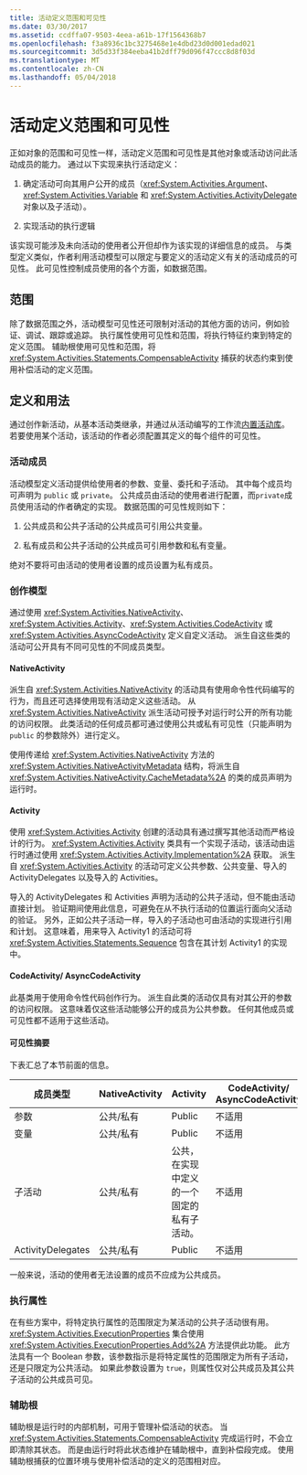 ```yaml
---
title: 活动定义范围和可见性
ms.date: 03/30/2017
ms.assetid: ccdffa07-9503-4eea-a61b-17f1564368b7
ms.openlocfilehash: f3a8936c1bc3275468e1e4dbd23d0d001edad021
ms.sourcegitcommit: 3d5d33f384eeba41b2dff79d096f47ccc8d8f03d
ms.translationtype: MT
ms.contentlocale: zh-CN
ms.lasthandoff: 05/04/2018
---
```

# <a name="activity-definition-scoping-and-visibility"></a>活动定义范围和可见性
正如对象的范围和可见性一样，活动定义范围和可见性是其他对象或活动访问此活动成员的能力。 通过以下实现来执行活动定义：  
  
1.  确定活动可向其用户公开的成员（<xref:System.Activities.Argument>、<xref:System.Activities.Variable> 和 <xref:System.Activities.ActivityDelegate> 对象以及子活动）。  
  
2.  实现活动的执行逻辑  
  
 该实现可能涉及未向活动的使用者公开但却作为该实现的详细信息的成员。  与类型定义类似，作者利用活动模型可以限定与要定义的活动定义有关的活动成员的可见性。  此可见性控制成员使用的各个方面，如数据范围。  
  
## <a name="scope"></a>范围  
 除了数据范围之外，活动模型可见性还可限制对活动的其他方面的访问，例如验证、调试、跟踪或追踪。 执行属性使用可见性和范围，将执行特征约束到特定的定义范围。 辅助根使用可见性和范围，将 <xref:System.Activities.Statements.CompensableActivity> 捕获的状态约束到使用补偿活动的定义范围。  
  
## <a name="definition-and-usage"></a>定义和用法  
 通过创作新活动，从基本活动类继承，并通过从活动编写的工作流[内置活动库](../../../docs/framework/windows-workflow-foundation/net-framework-4-5-built-in-activity-library.md)。 若要使用某个活动，该活动的作者必须配置其定义的每个组件的可见性。  
  
### <a name="activity-members"></a>活动成员  
 活动模型定义活动提供给使用者的参数、变量、委托和子活动。 其中每个成员均可声明为 `public` 或 `private`。 公共成员由活动的使用者进行配置，而`private`成员使用活动的作者确定的实现。 数据范围的可见性规则如下：  
  
1.  公共成员和公共子活动的公共成员可引用公共变量。  
  
2.  私有成员和公共子活动的公共成员可引用参数和私有变量。  
  
 绝对不要将可由活动的使用者设置的成员设置为私有成员。  
  
### <a name="authoring-models"></a>创作模型  
 通过使用 <xref:System.Activities.NativeActivity>、<xref:System.Activities.Activity>、<xref:System.Activities.CodeActivity> 或 <xref:System.Activities.AsyncCodeActivity> 定义自定义活动。 派生自这些类的活动可公开具有不同可见性的不同成员类型。  
  
#### <a name="nativeactivity"></a>NativeActivity  
 派生自 <xref:System.Activities.NativeActivity> 的活动具有使用命令性代码编写的行为，而且还可选择使用现有活动定义这些活动。 从 <xref:System.Activities.NativeActivity> 派生活动可授予对运行时公开的所有功能的访问权限。 此类活动的任何成员都可通过使用公共或私有可见性（只能声明为 `public` 的参数除外）进行定义。  
  
 使用传递给 <xref:System.Activities.NativeActivity> 方法的 <xref:System.Activities.NativeActivityMetadata> 结构，将派生自 <xref:System.Activities.NativeActivity.CacheMetadata%2A> 的类的成员声明为运行时。  
  
#### <a name="activity"></a>Activity  
 使用 <xref:System.Activities.Activity> 创建的活动具有通过撰写其他活动而严格设计的行为。 <xref:System.Activities.Activity> 类具有一个实现子活动，该活动由运行时通过使用 <xref:System.Activities.Activity.Implementation%2A> 获取。 派生自 <xref:System.Activities.Activity> 的活动可定义公共参数、公共变量、导入的 ActivityDelegates 以及导入的 Activities。  
  
 导入的 ActivityDelegates 和 Activities 声明为活动的公共子活动，但不能由活动直接计划。 验证期间使用此信息，可避免在从不执行活动的位置运行面向父活动的验证。 另外，正如公共子活动一样，导入的子活动也可由活动的实现进行引用和计划。 这意味着，用来导入 Activity1 的活动可将 <xref:System.Activities.Statements.Sequence> 包含在其计划 Activity1 的实现中。  
  
#### <a name="codeactivity-asynccodeactivity"></a>CodeActivity/ AsyncCodeActivity  
 此基类用于使用命令性代码创作行为。 派生自此类的活动仅具有对其公开的参数的访问权限。 这意味着仅这些活动能够公开的成员为公共参数。 任何其他成员或可见性都不适用于这些活动。  
  
#### <a name="summary-of-visibilities"></a>可见性摘要  
 下表汇总了本节前面的信息。  
  
|成员类型|NativeActivity|Activity|CodeActivity/ AsyncCodeActivity|  
|-----------------|--------------------|--------------|--------------------------------------|  
|参数|公共/私有|Public|不适用|  
|变量|公共/私有|Public|不适用|  
|子活动|公共/私有|公共，在实现中定义的一个固定的私有子活动。|不适用|  
|ActivityDelegates|公共/私有|Public|不适用|  
  
 一般来说，活动的使用者无法设置的成员不应成为公共成员。  
  
### <a name="execution-properties"></a>执行属性  
 在有些方案中，将特定执行属性的范围限定为某活动的公共子活动很有用。 <xref:System.Activities.ExecutionProperties> 集合使用 <xref:System.Activities.ExecutionProperties.Add%2A> 方法提供此功能。 此方法具有一个 Boolean 参数，该参数指示是将特定属性的范围限定为所有子活动，还是只限定为公共活动。 如果此参数设置为 `true`，则属性仅对公共成员及其公共子活动的公共成员可见。  
  
### <a name="secondary-roots"></a>辅助根  
 辅助根是运行时的内部机制，可用于管理补偿活动的状态。 当 <xref:System.Activities.Statements.CompensableActivity> 完成运行时，不会立即清除其状态。 而是由运行时将此状态维护在辅助根中，直到补偿段完成。 使用辅助根捕获的位置环境与使用补偿活动的定义的范围相对应。
